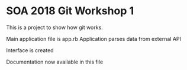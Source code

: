 # SOA 2018 Git Workshop 1

This is a project to show how git works.

Main application file is app.rb
Application parses data from external API

Interface is created

Documentation now available in this file